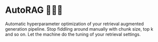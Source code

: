 # AutoRAG 🚗📜🦜
Automatic hyperparameter optimization of your retrieval augmented generation pipeline. Stop fiddling around manually with chunk size, top k and so on. Let the machine do the tuning of your retrieval settings.
